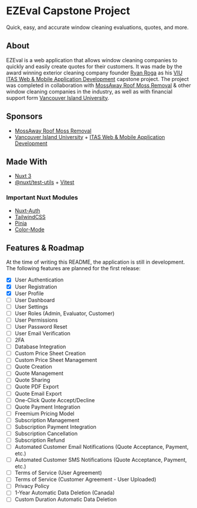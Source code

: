 # EZEval Capstone Project

Quick, easy, and accurate window cleaning evaluations, quotes, and more.

## About

EZEval is a web application that allows window cleaning companies to quickly and easily create quotes for their customers. It was made by the award winning exterior cleaning company founder [Ryan Roga](https://www.roga.dev) as his [VIU ITAS Web & Mobile Application Development](https://www.itas.ca) capstone project. The project was completed in collaboration with [MossAway Roof Moss Removal](https://www.mossaway.ca) & other window cleaning companies in the industry, as well as with financial support form [Vancouver Island University](https://www.viu.ca).

## Sponsors

- [MossAway Roof Moss Removal](https://www.mossaway.ca)
- [Vancouver Island University](https://www.viu.ca) + [ITAS Web & Mobile Application Development](https://www.itas.ca)

## Made With

- [Nuxt 3](https://nuxt.com/)
- [@nuxt/test-utils](https://nuxt.com/docs/getting-started/testing#runner) + [Vitest](https://vitest.dev/)

### Important Nuxt Modules

- [Nuxt-Auth](https://nuxt.com/modules/nuxt-auth)
- [TailwindCSS](https://nuxt.com/modules/tailwindcss)
- [Pinia](https://nuxt.com/modules/pinia)
- [Color-Mode](https://nuxt.com/modules/color-mode)

## Features & Roadmap

At the time of writing this README, the application is still in development. The following features are planned for the first release:

- [x] User Authentication
- [x] User Registration
- [x] User Profile
- [ ] User Dashboard
- [ ] User Settings
- [ ] User Roles (Admin, Evaluator, Customer)
- [ ] User Permissions
- [ ] User Password Reset
- [ ] User Email Verification
- [ ] 2FA
- [ ] Database Integration
- [ ] Custom Price Sheet Creation
- [ ] Custom Price Sheet Management
- [ ] Quote Creation
- [ ] Quote Management
- [ ] Quote Sharing
- [ ] Quote PDF Export
- [ ] Quote Email Export
- [ ] One-Click Quote Accept/Decline
- [ ] Quote Payment Integration
- [ ] Freemium Pricing Model
- [ ] Subscription Management
- [ ] Subscription Payment Integration
- [ ] Subscription Cancellation
- [ ] Subscription Refund
- [ ] Automated Customer Email Notifications (Quote Acceptance, Payment, etc.)
- [ ] Automated Customer SMS Notifications (Quote Acceptance, Payment, etc.)
- [ ] Terms of Service (User Agreement)
- [ ] Terms of Service (Customer Agreement - User Uploaded)
- [ ] Privacy Policy
- [ ] 1-Year Automatic Data Deletion (Canada)
- [ ] Custom Duration Automatic Data Deletion
